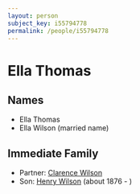```yaml
---
layout: person
subject_key: i55794778
permalink: /people/i55794778
---
```


# Ella Thomas

## Names

* Ella Thomas
* Ella Wilson (married name)

## Immediate Family

* Partner: [Clarence Wilson](./@11868717@-clarence-wilson-b-d.md)
* Son: [Henry Wilson](./@5904501@-henry-wilson-b1876-d.md) (about 1876 - )

